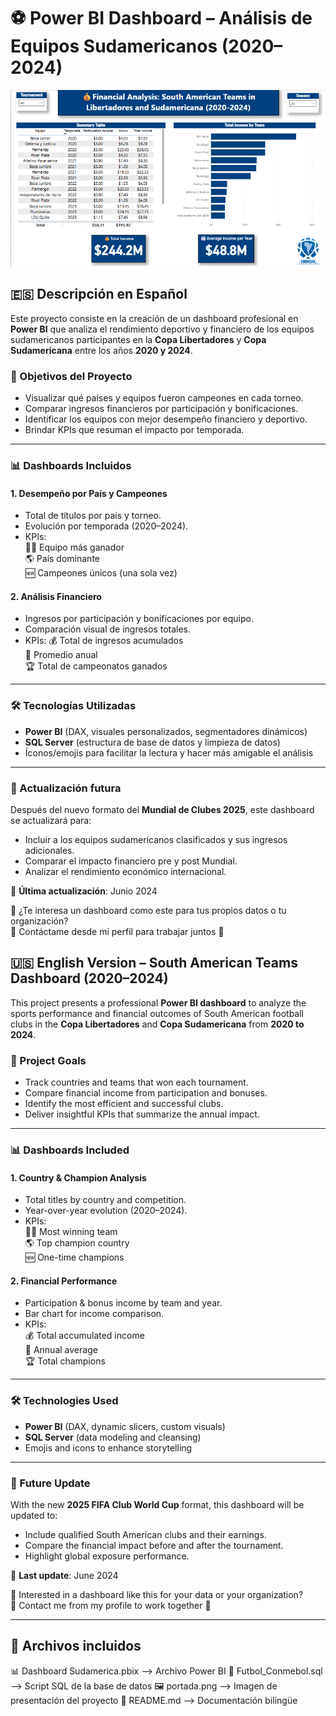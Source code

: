 # ⚽ Power BI Dashboard – Análisis de Equipos Sudamericanos (2020–2024)

![Portada del Dashboard](Thumbnail.png)

## 🇪🇸 Descripción en Español

Este proyecto consiste en la creación de un dashboard profesional en **Power BI** que analiza el rendimiento deportivo y financiero de los equipos sudamericanos participantes en la **Copa Libertadores** y **Copa Sudamericana** entre los años **2020 y 2024**.

### 🎯 Objetivos del Proyecto
- Visualizar qué países y equipos fueron campeones en cada torneo.
- Comparar ingresos financieros por participación y bonificaciones.
- Identificar los equipos con mejor desempeño financiero y deportivo.
- Brindar KPIs que resuman el impacto por temporada.

---

### 📊 Dashboards Incluidos

#### 1. Desempeño por País y Campeones
- Total de títulos por país y torneo.
- Evolución por temporada (2020–2024).
- KPIs:  
  🧑‍💼 Equipo más ganador  
  🌎 País dominante  
  🆕 Campeones únicos (una sola vez)

#### 2. Análisis Financiero
- Ingresos por participación y bonificaciones por equipo.
- Comparación visual de ingresos totales.
- KPIs:
  💰 Total de ingresos acumulados  
  📆 Promedio anual  
  🏆 Total de campeonatos ganados

---

### 🛠️ Tecnologías Utilizadas
- **Power BI** (DAX, visuales personalizados, segmentadores dinámicos)
- **SQL Server** (estructura de base de datos y limpieza de datos)
- Íconos/emojis para facilitar la lectura y hacer más amigable el análisis

---

### 🔄 Actualización futura
Después del nuevo formato del **Mundial de Clubes 2025**, este dashboard se actualizará para:
- Incluir a los equipos sudamericanos clasificados y sus ingresos adicionales.
- Comparar el impacto financiero pre y post Mundial.
- Analizar el rendimiento económico internacional.

📅 **Última actualización**: Junio 2024

💼 ¿Te interesa un dashboard como este para tus propios datos o tu organización?  
📩 Contáctame desde mi perfil para trabajar juntos 🚀

## 🇺🇸 English Version – South American Teams Dashboard (2020–2024)

This project presents a professional **Power BI dashboard** to analyze the sports performance and financial outcomes of South American football clubs in the **Copa Libertadores** and **Copa Sudamericana** from **2020 to 2024**.

### 🎯 Project Goals
- Track countries and teams that won each tournament.
- Compare financial income from participation and bonuses.
- Identify the most efficient and successful clubs.
- Deliver insightful KPIs that summarize the annual impact.

---

### 📊 Dashboards Included

#### 1. Country & Champion Analysis
- Total titles by country and competition.
- Year-over-year evolution (2020–2024).
- KPIs:  
  🧑‍💼 Most winning team  
  🌎 Top champion country  
  🆕 One-time champions

#### 2. Financial Performance
- Participation & bonus income by team and year.
- Bar chart for income comparison.
- KPIs:  
  💰 Total accumulated income  
  📆 Annual average  
  🏆 Total champions

---

### 🛠️ Technologies Used
- **Power BI** (DAX, dynamic slicers, custom visuals)
- **SQL Server** (data modeling and cleansing)
- Emojis and icons to enhance storytelling

---

### 🔄 Future Update
With the new **2025 FIFA Club World Cup** format, this dashboard will be updated to:
- Include qualified South American clubs and their earnings.
- Compare the financial impact before and after the tournament.
- Highlight global exposure performance.

📅 **Last update**: June 2024

💼 Interested in a dashboard like this for your data or your organization?  
📩 Contact me from my profile to work together 🚀

---

## 📁 Archivos incluidos
📊 Dashboard Sudamerica.pbix --> Archivo Power BI
🧠 Futbol_Conmebol.sql --> Script SQL de la base de datos
🖼️ portada.png --> Imagen de presentación del proyecto
📄 README.md --> Documentación bilingüe

